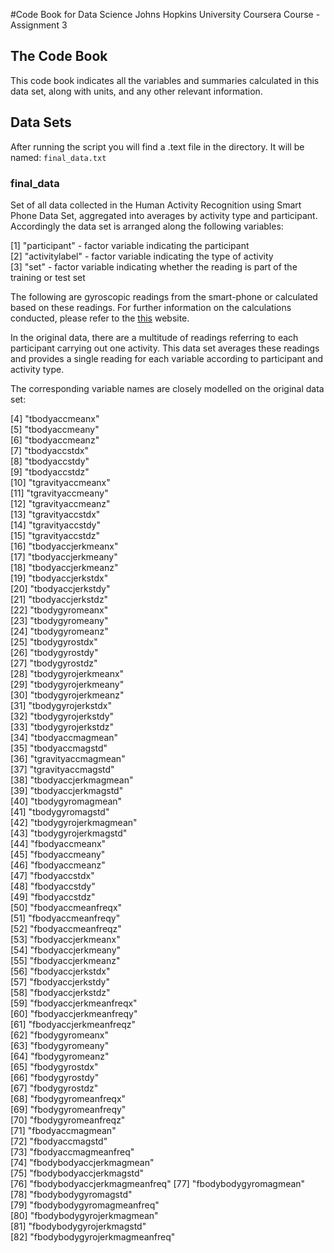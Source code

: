 #Code Book for Data Science Johns Hopkins University Coursera Course - Assignment 3

## The Code Book
This code book indicates all the variables and summaries calculated in this data set, along with units, and any other relevant information.

## Data Sets

After running the script you will find a .text file in the directory. It will be named: `final_data.txt`

### final_data

Set of all data collected in the Human Activity Recognition using Smart Phone Data Set, aggregated into averages by activity type and participant. Accordingly the data set is arranged along the following variables:

 [1] "participant" - factor variable indicating the participant               [2] "activitylabel" - factor variable indicating the type of activity          [3] "set" - factor variable indicating whether the reading is part of the training or test set

The following are gyroscopic readings from the smart-phone or calculated based on these readings. For further information on the calculations conducted, please refer to the [this](http://archive.ics.uci.edu/ml/datasets/Human+Activity+Recognition+Using+Smartphones) website.

In the original data, there are a multitude of readings referring to each participant carrying out one activity. This data set averages these readings and provides a single reading for each variable according to participant and activity type.

The corresponding variable names are closely modelled on the original data set:
                       [4] "tbodyaccmeanx"             [5] "tbodyaccmeany"   [6] "tbodyaccmeanz"           [7] "tbodyaccstdx"            [8] "tbodyaccstdy"            [9] "tbodyaccstdz"             [10] "tgravityaccmeanx"            [11] "tgravityaccmeany"            [12] "tgravityaccmeanz"            [13] "tgravityaccstdx"             [14] "tgravityaccstdy"             [15] "tgravityaccstdz"             [16] "tbodyaccjerkmeanx"           [17] "tbodyaccjerkmeany"           [18] "tbodyaccjerkmeanz"           [19] "tbodyaccjerkstdx"            [20] "tbodyaccjerkstdy"            [21] "tbodyaccjerkstdz"            [22] "tbodygyromeanx"              [23] "tbodygyromeany"              [24] "tbodygyromeanz"              [25] "tbodygyrostdx"               [26] "tbodygyrostdy"               [27] "tbodygyrostdz"               [28] "tbodygyrojerkmeanx"          [29] "tbodygyrojerkmeany"          [30] "tbodygyrojerkmeanz"          [31] "tbodygyrojerkstdx"           [32] "tbodygyrojerkstdy"           [33] "tbodygyrojerkstdz"           [34] "tbodyaccmagmean"             [35] "tbodyaccmagstd"              [36] "tgravityaccmagmean"          [37] "tgravityaccmagstd"           [38] "tbodyaccjerkmagmean"         [39] "tbodyaccjerkmagstd"          [40] "tbodygyromagmean"            [41] "tbodygyromagstd"             [42] "tbodygyrojerkmagmean"        [43] "tbodygyrojerkmagstd"         [44] "fbodyaccmeanx"               [45] "fbodyaccmeany"               [46] "fbodyaccmeanz"               [47] "fbodyaccstdx"                [48] "fbodyaccstdy"                [49] "fbodyaccstdz"                [50] "fbodyaccmeanfreqx"           [51] "fbodyaccmeanfreqy"           [52] "fbodyaccmeanfreqz"           [53] "fbodyaccjerkmeanx"           [54] "fbodyaccjerkmeany"           [55] "fbodyaccjerkmeanz"           [56] "fbodyaccjerkstdx"            [57] "fbodyaccjerkstdy"            [58] "fbodyaccjerkstdz"            [59] "fbodyaccjerkmeanfreqx"       [60] "fbodyaccjerkmeanfreqy"       [61] "fbodyaccjerkmeanfreqz"       [62] "fbodygyromeanx"              [63] "fbodygyromeany"              [64] "fbodygyromeanz"              [65] "fbodygyrostdx"               [66] "fbodygyrostdy"               [67] "fbodygyrostdz"               [68] "fbodygyromeanfreqx"          [69] "fbodygyromeanfreqy"          [70] "fbodygyromeanfreqz"          [71] "fbodyaccmagmean"             [72] "fbodyaccmagstd"              [73] "fbodyaccmagmeanfreq"         [74] "fbodybodyaccjerkmagmean"     [75] "fbodybodyaccjerkmagstd"      [76] "fbodybodyaccjerkmagmeanfreq" [77] "fbodybodygyromagmean"        [78] "fbodybodygyromagstd"         [79] "fbodybodygyromagmeanfreq"    [80] "fbodybodygyrojerkmagmean"    [81] "fbodybodygyrojerkmagstd"     [82] "fbodybodygyrojerkmagmeanfreq"